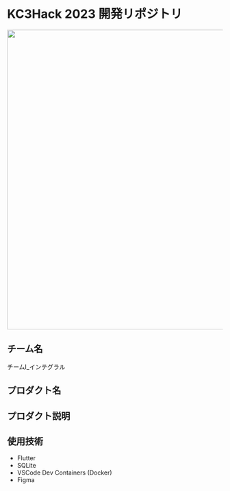 # KC3Hack 2023 開発リポジトリ

<img src="https://kc3.me/cms/wp-content/uploads/2023/01/top-banner.png" width="700px">

## チーム名

<!-- チームIDとチーム名を入力 -->

チームI_インテグラル


## プロダクト名

<!-- プロダクト名を入力 -->


## プロダクト説明

<!-- プロダクトの説明を入力 -->


## 使用技術

<!-- 使用技術を入力 -->
- Flutter
- SQLite
- VSCode Dev Containers (Docker)
- Figma


<!--
markdownの記法はこちらを参照してください！
https://docs.github.com/ja/get-started/writing-on-github/getting-started-with-writing-and-formatting-on-github/basic-writing-and-formatting-syntax
-->
